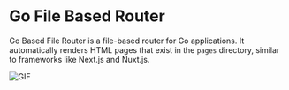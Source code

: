 # Go File Based Router

Go Based File Router is a  file-based router for Go applications. It automatically renders HTML pages that exist in the `pages` directory, similar to frameworks like Next.js and Nuxt.js.

![GIF](public/video.gif)
